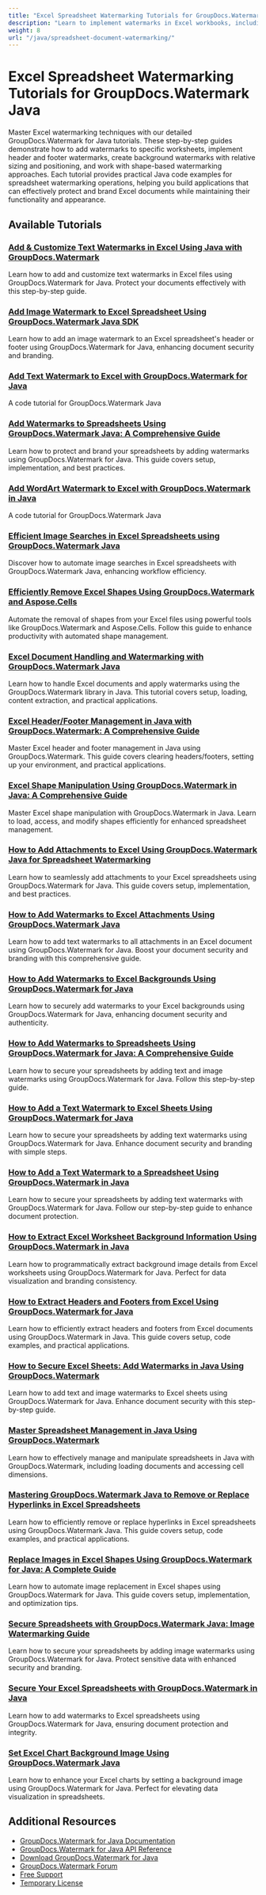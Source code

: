 ```yaml
---
title: "Excel Spreadsheet Watermarking Tutorials for GroupDocs.Watermark Java"
description: "Learn to implement watermarks in Excel workbooks, including worksheet-specific watermarking, header/footer watermarks, and background watermarks using Java."
weight: 8
url: "/java/spreadsheet-document-watermarking/"
---
```


# Excel Spreadsheet Watermarking Tutorials for GroupDocs.Watermark Java

Master Excel watermarking techniques with our detailed GroupDocs.Watermark for Java tutorials. These step-by-step guides demonstrate how to add watermarks to specific worksheets, implement header and footer watermarks, create background watermarks with relative sizing and positioning, and work with shape-based watermarking approaches. Each tutorial provides practical Java code examples for spreadsheet watermarking operations, helping you build applications that can effectively protect and brand Excel documents while maintaining their functionality and appearance.

## Available Tutorials

### [Add & Customize Text Watermarks in Excel Using Java with GroupDocs.Watermark](./java-add-customize-text-watermarks-excel/)
Learn how to add and customize text watermarks in Excel files using GroupDocs.Watermark for Java. Protect your documents effectively with this step-by-step guide.

### [Add Image Watermark to Excel Spreadsheet Using GroupDocs.Watermark Java SDK](./add-image-watermark-spreadsheet-groupdocs-java/)
Learn how to add an image watermark to an Excel spreadsheet's header or footer using GroupDocs.Watermark for Java, enhancing document security and branding.

### [Add Text Watermark to Excel with GroupDocs.Watermark for Java](./add-text-watermark-excel-groupdocs-java/)
A code tutorial for GroupDocs.Watermark Java

### [Add Watermarks to Spreadsheets Using GroupDocs.Watermark Java&#58; A Comprehensive Guide](./add-watermarks-groupdocs-watermark-java/)
Learn how to protect and brand your spreadsheets by adding watermarks using GroupDocs.Watermark for Java. This guide covers setup, implementation, and best practices.

### [Add WordArt Watermark to Excel with GroupDocs.Watermark in Java](./groupdocs-watermark-java-wordart-excel/)
A code tutorial for GroupDocs.Watermark Java

### [Efficient Image Searches in Excel Spreadsheets using GroupDocs.Watermark Java](./excel-image-search-groupdocs-watermark-java/)
Discover how to automate image searches in Excel spreadsheets with GroupDocs.Watermark Java, enhancing workflow efficiency.

### [Efficiently Remove Excel Shapes Using GroupDocs.Watermark and Aspose.Cells](./automate-excel-shape-removal-groupdocs-watermark/)
Automate the removal of shapes from your Excel files using powerful tools like GroupDocs.Watermark and Aspose.Cells. Follow this guide to enhance productivity with automated shape management.

### [Excel Document Handling and Watermarking with GroupDocs.Watermark Java](./excel-document-handling-groupdocs-watermark-java/)
Learn how to handle Excel documents and apply watermarks using the GroupDocs.Watermark library in Java. This tutorial covers setup, loading, content extraction, and practical applications.

### [Excel Header/Footer Management in Java with GroupDocs.Watermark&#58; A Comprehensive Guide](./excel-header-footer-management-java-groupdocs-watermark/)
Master Excel header and footer management in Java using GroupDocs.Watermark. This guide covers clearing headers/footers, setting up your environment, and practical applications.

### [Excel Shape Manipulation Using GroupDocs.Watermark in Java&#58; A Comprehensive Guide](./excel-shape-manipulation-groupdocs-watermark-java/)
Master Excel shape manipulation with GroupDocs.Watermark in Java. Learn to load, access, and modify shapes efficiently for enhanced spreadsheet management.

### [How to Add Attachments to Excel Using GroupDocs.Watermark Java for Spreadsheet Watermarking](./groupdocs-watermark-java-add-attachments-excel/)
Learn how to seamlessly add attachments to your Excel spreadsheets using GroupDocs.Watermark for Java. This guide covers setup, implementation, and best practices.

### [How to Add Watermarks to Excel Attachments Using GroupDocs.Watermark Java](./add-watermarks-excel-attachments-groupdocs-java/)
Learn how to add text watermarks to all attachments in an Excel document using GroupDocs.Watermark for Java. Boost your document security and branding with this comprehensive guide.

### [How to Add Watermarks to Excel Backgrounds Using GroupDocs.Watermark for Java](./add-watermarks-to-excel-using-groupdocs-java/)
Learn how to securely add watermarks to your Excel backgrounds using GroupDocs.Watermark for Java, enhancing document security and authenticity.

### [How to Add Watermarks to Spreadsheets Using GroupDocs.Watermark for Java&#58; A Comprehensive Guide](./add-watermarks-to-spreadsheets-using-groupdocs-watermark-for-java/)
Learn how to secure your spreadsheets by adding text and image watermarks using GroupDocs.Watermark for Java. Follow this step-by-step guide.

### [How to Add a Text Watermark to Excel Sheets Using GroupDocs.Watermark for Java](./add-text-watermark-excel-groupdocs-watermark-java/)
Learn how to secure your spreadsheets by adding text watermarks using GroupDocs.Watermark for Java. Enhance document security and branding with simple steps.

### [How to Add a Text Watermark to a Spreadsheet Using GroupDocs.Watermark in Java](./add-text-watermark-spreadsheet-groupdocs-java/)
Learn how to secure your spreadsheets by adding text watermarks with GroupDocs.Watermark for Java. Follow our step-by-step guide to enhance document protection.

### [How to Extract Excel Worksheet Background Information Using GroupDocs.Watermark in Java](./extract-worksheet-background-info-groupdocs-watermark-java/)
Learn how to programmatically extract background image details from Excel worksheets using GroupDocs.Watermark for Java. Perfect for data visualization and branding consistency.

### [How to Extract Headers and Footers from Excel Using GroupDocs.Watermark for Java](./extract-excel-headers-footers-groupdocs-watermark-java/)
Learn how to efficiently extract headers and footers from Excel documents using GroupDocs.Watermark in Java. This guide covers setup, code examples, and practical applications.

### [How to Secure Excel Sheets&#58; Add Watermarks in Java Using GroupDocs.Watermark](./add-watermarks-excel-sheets-groupdocs-java/)
Learn how to add text and image watermarks to Excel sheets using GroupDocs.Watermark for Java. Enhance document security with this step-by-step guide.

### [Master Spreadsheet Management in Java Using GroupDocs.Watermark](./mastering-spreadsheet-management-java-groupdocs-watermark/)
Learn how to effectively manage and manipulate spreadsheets in Java with GroupDocs.Watermark, including loading documents and accessing cell dimensions.

### [Mastering GroupDocs.Watermark Java to Remove or Replace Hyperlinks in Excel Spreadsheets](./remove-replace-hyperlinks-excel-groupdocs-watermark-java/)
Learn how to efficiently remove or replace hyperlinks in Excel spreadsheets using GroupDocs.Watermark Java. This guide covers setup, code examples, and practical applications.

### [Replace Images in Excel Shapes Using GroupDocs.Watermark for Java&#58; A Complete Guide](./replace-images-excel-shapes-groupdocs-watermark-java/)
Learn how to automate image replacement in Excel shapes using GroupDocs.Watermark for Java. This guide covers setup, implementation, and optimization tips.

### [Secure Spreadsheets with GroupDocs.Watermark Java&#58; Image Watermarking Guide](./groupdocs-watermark-java-image-waterspreadsheets/)
Learn how to secure your spreadsheets by adding image watermarks using GroupDocs.Watermark for Java. Protect sensitive data with enhanced security and branding.

### [Secure Your Excel Spreadsheets with GroupDocs.Watermark in Java](./protect-excel-spreadsheets-groupdocs-watermark-java/)
Learn how to add watermarks to Excel spreadsheets using GroupDocs.Watermark for Java, ensuring document protection and integrity.

### [Set Excel Chart Background Image Using GroupDocs.Watermark Java](./excel-chart-background-groupdocs-watermark-java/)
Learn how to enhance your Excel charts by setting a background image using GroupDocs.Watermark for Java. Perfect for elevating data visualization in spreadsheets.

## Additional Resources

- [GroupDocs.Watermark for Java Documentation](https://docs.groupdocs.com/watermark/java/)
- [GroupDocs.Watermark for Java API Reference](https://reference.groupdocs.com/watermark/java/)
- [Download GroupDocs.Watermark for Java](https://releases.groupdocs.com/watermark/java/)
- [GroupDocs.Watermark Forum](https://forum.groupdocs.com/c/watermark)
- [Free Support](https://forum.groupdocs.com/)
- [Temporary License](https://purchase.groupdocs.com/temporary-license/)
